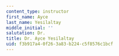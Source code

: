 ```yaml
---
content_type: instructor
first_name: Ayce
last_name: Yesilaltay
middle_initial: ''
salutation: Dr.
title: Dr. Ayce Yesilaltay
uid: f3b917a4-0f26-3a83-b224-c5f8576c1bcf
---
```

